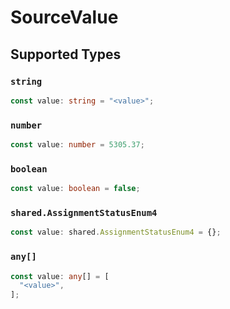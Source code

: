 # SourceValue


## Supported Types

### `string`

```typescript
const value: string = "<value>";
```

### `number`

```typescript
const value: number = 5305.37;
```

### `boolean`

```typescript
const value: boolean = false;
```

### `shared.AssignmentStatusEnum4`

```typescript
const value: shared.AssignmentStatusEnum4 = {};
```

### `any[]`

```typescript
const value: any[] = [
  "<value>",
];
```

